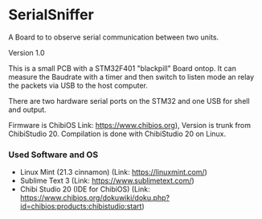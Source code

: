 # SerialSniffer
A Board to to observe serial communication between two units.

Version 1.0

This is a small PCB with a STM32F401 "blackpill" Board ontop. It can measure the Baudrate with a timer and then switch to listen mode an relay the packets via USB to the host computer.

There are two hardware serial ports on the STM32 and one USB for shell and output.

Firmware is ChibiOS Link: https://www.chibios.org), Version is trunk from ChibiStudio 20. Compilation is done with ChibiStudio 20 on Linux.

### Used Software and OS ###

* Linux Mint (21.3 cinnamon) (Link: https://linuxmint.com/)
* Sublime Text 3 (Link: https://www.sublimetext.com/)
* Chibi Studio 20 (IDE for ChibiOS) (Link: https://www.chibios.org/dokuwiki/doku.php?id=chibios:products:chibistudio:start)